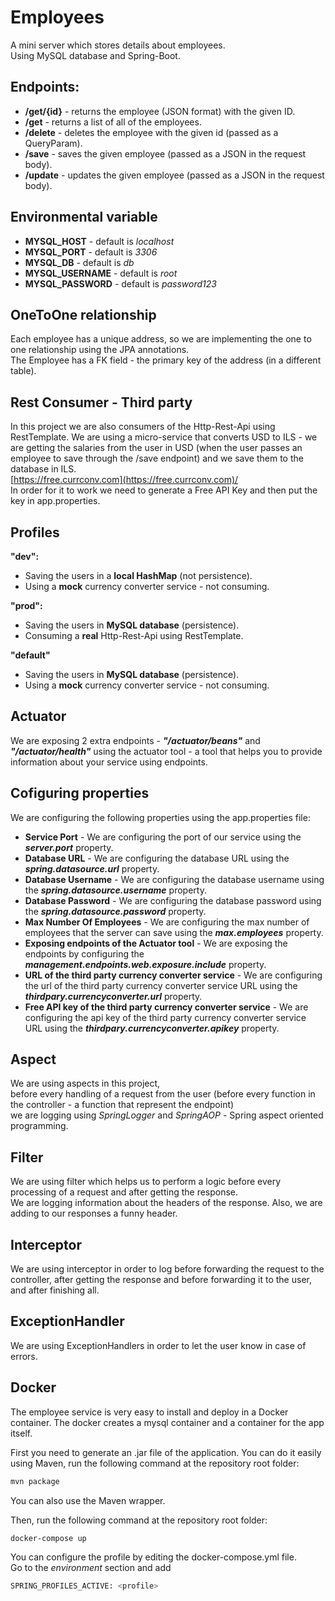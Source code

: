 # Employees
A mini server which stores details about employees.<br> Using MySQL database and Spring-Boot.

## Endpoints:
* **/get/{id}** - returns the employee (JSON format) with the given ID.
* **/get** - returns a list of all of the employees.
* **/delete** - deletes the employee with the given id (passed as a QueryParam).
* **/save** - saves the given employee (passed as a JSON in the request body).
* **/update** - updates the given employee (passed as a JSON in the request body).

## Environmental variable
* **MYSQL_HOST** - default is *localhost*
* **MYSQL_PORT** - default is *3306*
* **MYSQL_DB** - default is *db*
* **MYSQL_USERNAME** - default is *root*
* **MYSQL_PASSWORD** - default is *password123*

## OneToOne relationship
Each employee has a unique address, so we are implementing the one to one relationship using the JPA annotations.<br>
The Employee has a FK field - the primary key of the address (in a different table).

## Rest Consumer - Third party
In this project we are also consumers of the Http-Rest-Api using RestTemplate.
We are using a micro-service that converts USD to ILS - we are getting the salaries from the user in USD (when the user passes an employee to save through the /save endpoint) and we save them to the database in ILS.<br>
[https://free.currconv.com](https://free.currconv.com)/<br>
In order for it to work we need to generate a Free API Key and then put the key in app.properties.

## Profiles
**"dev":**
* Saving the users in a **local HashMap** (not persistence).
* Using a **mock** currency converter service - not consuming.

**"prod":**
* Saving the users in **MySQL database** (persistence).
* Consuming a **real** Http-Rest-Api using RestTemplate.

**"default"**
* Saving the users in **MySQL database** (persistence).
* Using a **mock** currency converter service - not consuming.

## Actuator
We are exposing 2 extra endpoints - ***"/actuator/beans"*** and ***"/actuator/health"*** using the actuator tool - a tool that helps you to provide information about your service using endpoints.

## Cofiguring properties
We are configuring the following properties using the app.properties file:
* **Service Port** - We are configuring the port of our service using the ***server.port*** property.
* **Database URL** - We are configuring the database URL using the ***spring.datasource.url*** property.
* **Database Username** - We are configuring the database username using the ***spring.datasource.username*** property.
* **Database Password** - We are configuring the database password using the ***spring.datasource.password*** property.
* **Max Number Of Employees** - We are configuring the max number of employees that the server can save using the ***max.employees*** property.
* **Exposing endpoints of the Actuator tool** - We are exposing the endpoints by configuring the ***management.endpoints.web.exposure.include*** property.
* **URL of the third party currency converter service** - We are configuring the url of the third party currency converter service URL using the ***thirdpary.currencyconverter.url*** property.
* **Free API key of the third party currency converter service** - We are configuring the api key of the third party currency converter service URL using the ***thirdpary.currencyconverter.apikey*** property.

## Aspect
We are using aspects in this project,<br>before every handling of a request from the user (before every function in the controller - a function that represent the endpoint)<br>we are logging using *SpringLogger* and *SpringAOP* - Spring aspect oriented programming.

## Filter
We are using filter which helps us to perform a logic before every processing of a request and after getting the response.<br>
We are logging information about the headers of the response. Also, we are adding to our responses a funny header.

## Interceptor
We are using interceptor in order to log before forwarding the request to the controller, after getting the response and before forwarding it to the user, and after finishing all.

## ExceptionHandler
We are using ExceptionHandlers in order to let the user know in case of errors.

## Docker

The employee service is very easy to install and deploy in a Docker container.
The docker creates a mysql container and a container for the app itself.

First you need to generate an .jar file of the application.<be>
You can do it easily using Maven, run the following command at the repository root folder:

 ```sh
mvn package
```
You can also use the Maven wrapper.


Then, run the following command at the repository root folder:

```sh
docker-compose up
```

You can configure the profile by editing the docker-compose.yml file.<br>
Go to the *environment* section and add 
```sh
SPRING_PROFILES_ACTIVE: <profile>
```


